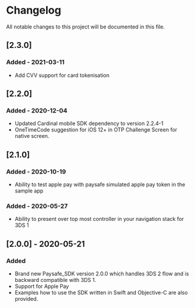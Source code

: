 # Changelog

All notable changes to this project will be documented in this file.

## [2.3.0] 
### Added - 2021-03-11
- Add CVV support for card tokenisation

## [2.2.0] 
### Added - 2020-12-04
- Updated Cardinal mobile SDK dependency to version 2.2.4-1
- OneTimeCode suggestion for iOS 12+ in OTP Challenge Screen for native screen.

## [2.1.0] 
### Added - 2020-10-19
- Ability to test apple pay with paysafe simulated apple pay token in the sample app
### Added - 2020-05-27
- Ability to present over top most controller in your navigation stack for 3DS 1

## [2.0.0] - 2020-05-21
### Added
- Brand new Paysafe_SDK version 2.0.0 which handles 3DS 2 flow and is backward compatible with 3DS 1. 
- Support for Apple Pay
- Examples how to use the SDK written in Swift and Objective-C are also provided.
